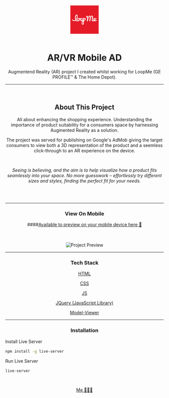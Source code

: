 <!-- https://github.com/OreYusuf -->


<!-- PROJECT LOGO & TITLE -->
<br>
<div align="center">
    <img src="assets/LoopMeLogo.png" alt="Logo" width="90" height="90">
    <br><br>
  <div align="center">
    <h1>AR/VR Mobile AD </h1>
      Augmentend Reality (AR) project I created whilst working for LoopMe (GE PROFILE™ & The Home Depot).
</div>

<hr><br> 

<!-- ABOUT THis PROJECT -->
## About This Project
All about enhancing the shopping experience. Understanding the importance of product suitability for a consumers space by harnessing Augmented Reality as a solution.

The project was served for publishing on Google's AdMob giving the target consumers to view both a 3D representation of the product and a seemless click-through to an AR experience on the device.


<br>

<i>Seeing is believing, and the aim is to help visualize how a product fits seamlessly into your space. No more guesswork – effortlessly try different sizes and styles, finding the perfect fit for your needs.</i>


<br>
<br>
<hr>

### View On Mobile
####[Available to preview on your mobile device here 🔗](https://oreyusuf.github.io/Loopme-ar-vr-mobile-ad/)

<br>
<br>

<img src="assets/gif_previewer.gif" alt="Project Preview" width="600" height="900">
<hr>

### Tech Stack
[HTML](https://en.wikipedia.org/wiki/HTML5)

[CSS](https://en.wikipedia.org/wiki/CSS)

[JS](https://en.wikipedia.org/wiki/JavaScript)

[JQuery (JavaScript Library)](https://jquery.com/)

[Model-Viewer](https://github.com/google/model-viewer)
<br><hr>


### Installation


<div align="left">

Install Live Server
```sh
npm install -g live-server
```

Run Live Server
```sh
live-server
```
</div>


<br>



[Me 👨🏿‍💻](https://OreYusuf.co.uk)


